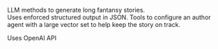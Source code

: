 LLM  methods to generate long fantansy stories.  
Uses enforced structured output in JSON.
Tools to configure an author agent with a large vector set to help keep the story on track.

Uses OpenAI API
